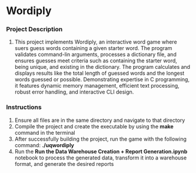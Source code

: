 # Wordiply
<h3>Project Description</h3>
  <ol>
    <li>This project implements Wordiply, an interactive word game where suers guess words containing a given starter word. The program validates command-lin arguments, processes a dictionary file, and ensures guesses meet criteria such as containing the starter word, being unique, and existing in the dictionary. The program calculates and displays results like the total length of guessed words and the longest words guessed or possible. Demonstrating expertise in C programming, it features dynamic memory management, efficient text processing, robust error handling, and interactive CLI design.</li>
  </ol>

<h3>Instructions</h3>
  <ol>
  <li>Ensure all files are in the same directory and navigate to that directory</li>
  <li>Compile the project and create the executable by using the <b>make</b> command in the terminal</li>
  <li>After successfully building the project, run the game with the following command: <b>./uqwordiply</b></li>
  <li>Run the <b>Run the Data Warehouse Creation + Report Generation.ipynb</b> notebook to process the generated data, transform it into a warehouse format, and generate the desired reports</li>
  </ol>
